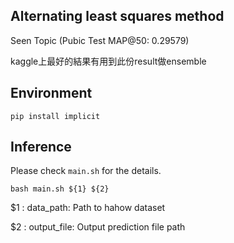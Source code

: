 ## Alternating least squares method

Seen Topic (Pubic Test MAP@50: 0.29579)

kaggle上最好的結果有用到此份result做ensemble

## Environment
```shell
pip install implicit
```

## Inference
Please check `main.sh` for the details.
```shell
bash main.sh ${1} ${2}
```
$1 : data_path: Path to hahow dataset

$2 : output_file: Output prediction file path